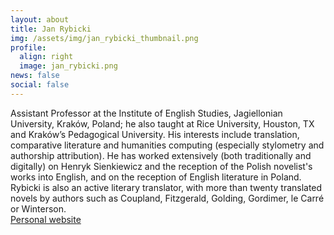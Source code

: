 ```yaml
---
layout: about
title: Jan Rybicki
img: /assets/img/jan_rybicki_thumbnail.png
profile:
  align: right
  image: jan_rybicki.png
news: false
social: false
---
```



Assistant Professor at the Institute of English Studies, Jagiellonian University, Kraków, Poland; he also taught at Rice University, Houston, TX and Kraków’s Pedagogical University. His interests include translation, comparative literature and humanities computing (especially stylometry and authorship attribution). He has worked extensively (both traditionally and digitally) on Henryk Sienkiewicz and the reception of the Polish novelist's works into English, and on the reception of English literature in Poland. Rybicki is also an active literary translator, with more than twenty translated novels by authors such as Coupland, Fitzgerald, Golding, Gordimer, le Carré or Winterson.  
[Personal website](http://info.filg.uj.edu.pl/~jrybicki/)

